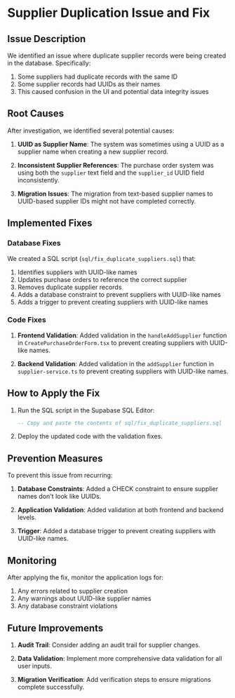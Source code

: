 # Supplier Duplication Issue and Fix

## Issue Description

We identified an issue where duplicate supplier records were being created in the database. Specifically:

1. Some suppliers had duplicate records with the same ID
2. Some supplier records had UUIDs as their names
3. This caused confusion in the UI and potential data integrity issues

## Root Causes

After investigation, we identified several potential causes:

1. **UUID as Supplier Name**: The system was sometimes using a UUID as a supplier name when creating a new supplier record.

2. **Inconsistent Supplier References**: The purchase order system was using both the `supplier` text field and the `supplier_id` UUID field inconsistently.

3. **Migration Issues**: The migration from text-based supplier names to UUID-based supplier IDs might not have completed correctly.

## Implemented Fixes

### Database Fixes

We created a SQL script (`sql/fix_duplicate_suppliers.sql`) that:

1. Identifies suppliers with UUID-like names
2. Updates purchase orders to reference the correct supplier
3. Removes duplicate supplier records
4. Adds a database constraint to prevent suppliers with UUID-like names
5. Adds a trigger to prevent creating suppliers with UUID-like names

### Code Fixes

1. **Frontend Validation**: Added validation in the `handleAddSupplier` function in `CreatePurchaseOrderForm.tsx` to prevent creating suppliers with UUID-like names.

2. **Backend Validation**: Added validation in the `addSupplier` function in `supplier-service.ts` to prevent creating suppliers with UUID-like names.

## How to Apply the Fix

1. Run the SQL script in the Supabase SQL Editor:
   ```sql
   -- Copy and paste the contents of sql/fix_duplicate_suppliers.sql
   ```

2. Deploy the updated code with the validation fixes.

## Prevention Measures

To prevent this issue from recurring:

1. **Database Constraints**: Added a CHECK constraint to ensure supplier names don't look like UUIDs.

2. **Application Validation**: Added validation at both frontend and backend levels.

3. **Trigger**: Added a database trigger to prevent creating suppliers with UUID-like names.

## Monitoring

After applying the fix, monitor the application logs for:

1. Any errors related to supplier creation
2. Any warnings about UUID-like supplier names
3. Any database constraint violations

## Future Improvements

1. **Audit Trail**: Consider adding an audit trail for supplier changes.

2. **Data Validation**: Implement more comprehensive data validation for all user inputs.

3. **Migration Verification**: Add verification steps to ensure migrations complete successfully. 